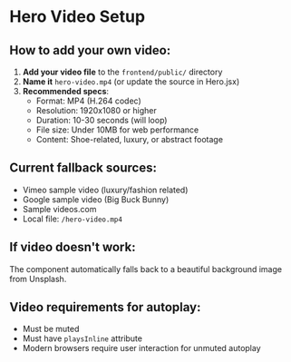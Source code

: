 # Hero Video Setup

## How to add your own video:

1. **Add your video file** to the `frontend/public/` directory
2. **Name it** `hero-video.mp4` (or update the source in Hero.jsx)
3. **Recommended specs**:
   - Format: MP4 (H.264 codec)
   - Resolution: 1920x1080 or higher
   - Duration: 10-30 seconds (will loop)
   - File size: Under 10MB for web performance
   - Content: Shoe-related, luxury, or abstract footage

## Current fallback sources:

- Vimeo sample video (luxury/fashion related)
- Google sample video (Big Buck Bunny)
- Sample videos.com
- Local file: `/hero-video.mp4`

## If video doesn't work:

The component automatically falls back to a beautiful background image from Unsplash.

## Video requirements for autoplay:

- Must be muted
- Must have `playsInline` attribute
- Modern browsers require user interaction for unmuted autoplay
